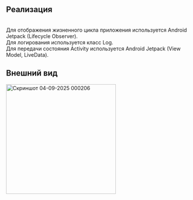 ## Реализация
<br/>
Для отображения жизненного цикла приложения используется Android Jetpack (Lifecycle Observer).
<br/>
Для логирования используется класс Log.
<br/>
Для передачи состояния Activity используется Android Jetpack (View Model, LiveData).
<br/>


## Внешний вид
<img width="300" alt="Скриншот 04-09-2025 000206" src="https://github.com/user-attachments/assets/5a740faa-e0f0-4057-a5fb-1f80b3b06f1d" />
